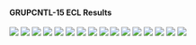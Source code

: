 #### GRUPCNTL-15 ECL Results

![](ECL/GRUPCNTL-15-Field_Production_Comparison_Plot.png)
![](ECL/GRUPCNTL-15-Group_MANI_A_Production_Comparison_Plot.png)
![](ECL/GRUPCNTL-15-Group_MANI_B_Production_Comparison_Plot.png)
![](ECL/GRUPCNTL-15-Group_PROD_Production_Comparison_Plot.png)
![](ECL/GRUPCNTL-15-Well_PRO3D_Pressure_Comparison_Plot.png)
![](ECL/GRUPCNTL-15-Well_PROD1_Pressure_Comparison_Plot.png)
![](ECL/GRUPCNTL-15-Well_PROD1_Production_and_Mode_of_Control_Plot.png)
![](ECL/GRUPCNTL-15-Well_PROD1_Production_Performance.png)
![](ECL/GRUPCNTL-15-Well_PROD2_Pressure_Comparison_Plot.png)
![](ECL/GRUPCNTL-15-Well_PROD2_Production_and_Mode_of_Control_Plot.png)
![](ECL/GRUPCNTL-15-Well_PROD2_Production_Performance.png)
![](ECL/GRUPCNTL-15-Well_PROD3_Production_and_Mode_of_Control_Plot.png)
![](ECL/GRUPCNTL-15-Well_PROD3_Production_Performance.png)
![](ECL/GRUPCNTL-15-Well_PROD4_Pressure_Comparison_Plot.png)
![](ECL/GRUPCNTL-15-Well_PROD4_Production_and_Mode_of_Control_Plot.png)
![](ECL/GRUPCNTL-15-Well_PROD4_Production_Performance.png)
